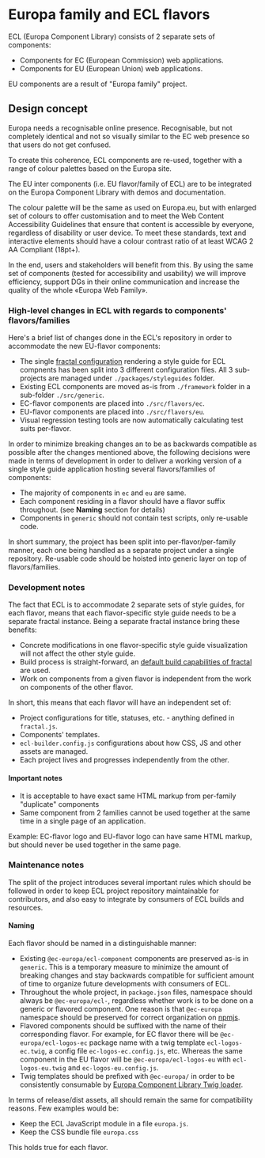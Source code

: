 # Europa family and ECL flavors

ECL (Europa Component Library) consists of 2 separate sets of components:

* Components for EC (European Commission) web applications.
* Components for EU (European Union) web applications.

EU components are a result of "Europa family" project.

## Design concept

Europa needs a recognisable online presence. Recognisable, but not completely identical and not so visually similar to the EC web presence so that users do not get confused.

To create this coherence, ECL components are re-used, together with a range of colour palettes based on the Europa site.

The EU inter components (i.e. EU flavor/family of ECL) are to be integrated on the Europa Component Library with demos and documentation.

The colour palette will be the same as used on Europa.eu, but with enlarged set of colours to offer customisation and to meet the Web Content Accessibility Guidelines that ensure that content is accessible by everyone, regardless of disability or user device. To meet these standards, text and interactive elements should have a colour contrast ratio of at least WCAG 2 AA Compliant (18pt+).

In the end, users and stakeholders will benefit from this. By using the same set of components (tested for accessibility and usability) we will improve efficiency, support DGs in their online communication and increase the quality of the whole «Europa Web Family».

### High-level changes in ECL with regards to components' flavors/families

Here's a brief list of changes done in the ECL's repository in order to accommodate the new EU-flavor components:

* The single [fractal configuration](https://fractal.build/guide/core-concepts/configuration-files) rendering a style guide for ECL compnents has been split into 3 different configuration files. All 3 sub-projects are managed under `./packages/styleguides` folder.
* Existing ECL components are moved as-is from `./framework` folder in a sub-folder `./src/generic`.
* EC-flavor components are placed into `./src/flavors/ec`.
* EU-flavor components are placed into `./src/flavors/eu`.
* Visual regression testing tools are now automatically calculating test suits per-flavor.

In order to minimize breaking changes an to be as backwards compatible as possible after the changes mentioned above, the following decisions were made in terms of development in order to deliver a working version of a single style guide application hosting several flavors/families of components:

* The majority of components in `ec` and `eu` are same.
* Each component residing in a flavor should have a flavor suffix throughout. (see **Naming** section for details)
* Components in `generic` should not contain test scripts, only re-usable code.

In short summary, the project has been split into per-flavor/per-family manner, each one being handled as a separate project under a single repository. Re-usable code should be hoisted into generic layer on top of flavors/families.

### Development notes

The fact that ECL is to accommodate 2 separate sets of style guides, for each flavor, means that each flavor-specific style guide needs to be a separate fractal instance. Being a separate fractal instance bring these benefits:

* Concrete modifications in one flavor-specific style guide visualization will not affect the other style guide.
* Build process is straight-forward, an [default build capabilities of fractal](https://fractal.build/guide/project-settings) are used.
* Work on components from a given flavor is independent from the work on components of the other flavor.

In short, this means that each flavor will have an independent set of:

* Project configurations for title, statuses, etc. - anything defined in `fractal.js`.
* Components' templates.
* `ecl-builder.config.js` configurations about how CSS, JS and other assets are managed.
* Each project lives and progresses independently from the other.

#### Important notes

* It is acceptable to have exact same HTML markup from per-family "duplicate" components
* Same component from 2 families cannot be used together at the same time in a single page of an application.

Example: EC-flavor logo and EU-flavor logo can have same HTML markup, but should never be used together in the same page.

### Maintenance notes

The split of the project introduces several important rules which should be followed in order to keep ECL project repository maintainable for contributors, and also easy to integrate by consumers of ECL builds and resources.

#### Naming

Each flavor should be named in a distinguishable manner:

* Existing `@ec-europa/ecl-component` components are preserved as-is in `generic`. This is a temporary measure to minimize the amount of breaking changes and stay backwards compatible for sufficient amount of time to organize future developments with consumers of ECL.
* Throughout the whole project, in `package.json` files, namespace should always be `@ec-europa/ecl-`, regardless whether work is to be done on a generic or flavored component. One reason is that `@ec-europa` namespace should be preserved for correct organization on [npmjs](https://www.npmjs.com/).
* Flavored components should be suffixed with the name of their corresponding flavor. For example, for EC flavor there will be `@ec-europa/ecl-logos-ec` package name with a twig template `ecl-logos-ec.twig`, a config file `ec-logos-ec.config.js`, etc. Whereas the same component in the EU flavor will be `@ec-europa/ecl-logos-eu` with `ecl-logos-eu.twig` and `ec-logos-eu.config.js`.
* Twig templates should be prefixed with `@ec-europa/` in order to be consistently consumable by [Europa Component Library Twig loader](https://github.com/openeuropa/ecl-twig-loader).

In terms of release/dist assets, all should remain the same for compatibility reasons. Few examples would be:

* Keep the ECL JavaScript module in a file `europa.js`.
* Keep the CSS bundle file `europa.css`

This holds true for each flavor.
